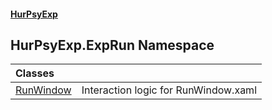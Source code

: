#### [HurPsyExp](index.md 'index')

## HurPsyExp.ExpRun Namespace

| Classes | |
| :--- | :--- |
| [RunWindow](HurPsyExp.ExpRun.RunWindow.md 'HurPsyExp.ExpRun.RunWindow') | Interaction logic for RunWindow.xaml |
